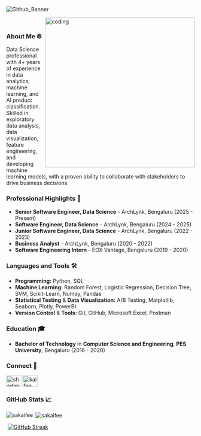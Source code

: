 ![Github_Banner](https://github.com/user-attachments/assets/398a8c4e-fb13-48df-9bae-4ebe9f56e84b)

<!-- <h1 align="center">Hey! 👋 My name is Kaifee</h1>-->

&nbsp; &nbsp; &nbsp; <img align="right" alt="coding" width="400" src="https://user-images.githubusercontent.com/74038190/212749447-bfb7e725-6987-49d9-ae85-2015e3e7cc41.gif">


### About Me 🌐
Data Science professional with 4+ years of experience in data analytics, machine learning, and AI product classification. Skilled in exploratory data analysis, data visualization, feature engineering, and developing machine learning models, with a proven ability to collaborate with stakeholders to drive business decisions.

### Professional Highlights 🌟
- **Senior Software Engineer, Data Science** - ArchLynk, Bengaluru (2025 - Present)
- **Software Engineer, Data Science** - ArchLynk, Bengaluru (2024 - 2025)
- **Junior Software Engineer, Data Science** - ArchLynk, Bengaluru (2022 - 2023)
- **Business Analyst** - ArchLynk, Bengaluru (2020 - 2022)
- **Software Engineering Intern** - EOX Vantage, Bengaluru (2019 - 2020)

### Languages and Tools 🛠️
- **Programming:** Python, SQL
- **Machine Learning:** Random Forest, Logistic Regression, Decision Tree, SVM, Scikit-Learn, Numpy, Pandas
- **Statistical Testing** & **Data Visualization:** A/B Testing, Matplotlib, Seaborn, Plotly, PowerBI
- **Version Control** & **Tools:** Git, GitHub, Microsoft Excel, Postman

### Education 🎓
- **Bachelor of Technology** in **Computer Science and Engineering**, **PES University**, Bengaluru (2016 - 2020)

### Connect 🤝
<p align="left">
<a href="https://linkedin.com/in/shadanalamkaifee" target="blank"><img align="center" src="https://raw.githubusercontent.com/rahuldkjain/github-profile-readme-generator/master/src/images/icons/Social/linked-in-alt.svg" alt="shadanalamkaifee" height="30" width="40" /></a>
<a href="https://www.kaggle.com/kaifee/code" target="blank"><img align="center" src="https://raw.githubusercontent.com/rahuldkjain/github-profile-readme-generator/master/src/images/icons/Social/kaggle.svg" alt="kaifee" height="30" width="40" /></a>
</p>

### GitHub Stats 📈
<p><img align="left" src="https://github-readme-stats.vercel.app/api/top-langs?username=sakaifee&show_icons=true&locale=en&layout=pie" alt="sakaifee" /></p>
<p>&nbsp;<img align="center" src="https://github-readme-stats.vercel.app/api?username=sakaifee&show_icons=true&locale=en" alt="sakaifee" /></p>
<p>&nbsp;<a href="https://git.io/streak-stats"><img src="https://streak-stats.demolab.com?user=sakaifee&card_width=470" alt="GitHub Streak" /></a></p>

